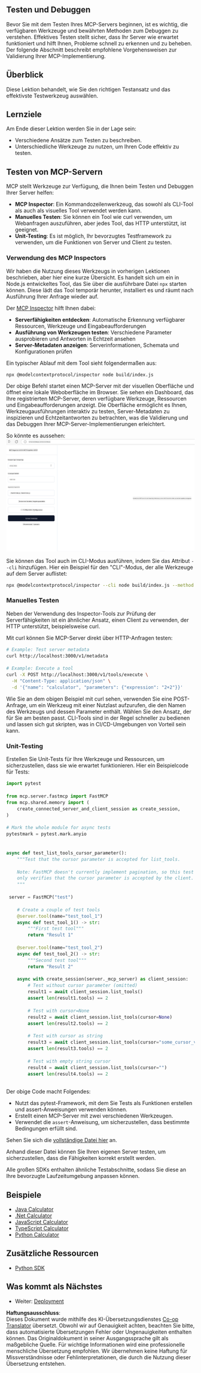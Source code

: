 <!--
CO_OP_TRANSLATOR_METADATA:
{
  "original_hash": "717f34718a773f6cf52d8445e40a96bf",
  "translation_date": "2025-05-16T15:22:49+00:00",
  "source_file": "03-GettingStarted/07-testing/README.md",
  "language_code": "de"
}
-->
## Testen und Debuggen

Bevor Sie mit dem Testen Ihres MCP-Servers beginnen, ist es wichtig, die verfügbaren Werkzeuge und bewährten Methoden zum Debuggen zu verstehen. Effektives Testen stellt sicher, dass Ihr Server wie erwartet funktioniert und hilft Ihnen, Probleme schnell zu erkennen und zu beheben. Der folgende Abschnitt beschreibt empfohlene Vorgehensweisen zur Validierung Ihrer MCP-Implementierung.

## Überblick

Diese Lektion behandelt, wie Sie den richtigen Testansatz und das effektivste Testwerkzeug auswählen.

## Lernziele

Am Ende dieser Lektion werden Sie in der Lage sein:

- Verschiedene Ansätze zum Testen zu beschreiben.
- Unterschiedliche Werkzeuge zu nutzen, um Ihren Code effektiv zu testen.

## Testen von MCP-Servern

MCP stellt Werkzeuge zur Verfügung, die Ihnen beim Testen und Debuggen Ihrer Server helfen:

- **MCP Inspector**: Ein Kommandozeilenwerkzeug, das sowohl als CLI-Tool als auch als visuelles Tool verwendet werden kann.
- **Manuelles Testen**: Sie können ein Tool wie curl verwenden, um Webanfragen auszuführen, aber jedes Tool, das HTTP unterstützt, ist geeignet.
- **Unit-Testing**: Es ist möglich, Ihr bevorzugtes Testframework zu verwenden, um die Funktionen von Server und Client zu testen.

### Verwendung des MCP Inspectors

Wir haben die Nutzung dieses Werkzeugs in vorherigen Lektionen beschrieben, aber hier eine kurze Übersicht. Es handelt sich um ein in Node.js entwickeltes Tool, das Sie über die ausführbare Datei `npx` starten können. Diese lädt das Tool temporär herunter, installiert es und räumt nach Ausführung Ihrer Anfrage wieder auf.

Der [MCP Inspector](https://github.com/modelcontextprotocol/inspector) hilft Ihnen dabei:

- **Serverfähigkeiten entdecken**: Automatische Erkennung verfügbarer Ressourcen, Werkzeuge und Eingabeaufforderungen
- **Ausführung von Werkzeugen testen**: Verschiedene Parameter ausprobieren und Antworten in Echtzeit ansehen
- **Server-Metadaten anzeigen**: Serverinformationen, Schemata und Konfigurationen prüfen

Ein typischer Ablauf mit dem Tool sieht folgendermaßen aus:

```bash
npx @modelcontextprotocol/inspector node build/index.js
```

Der obige Befehl startet einen MCP-Server mit der visuellen Oberfläche und öffnet eine lokale Weboberfläche im Browser. Sie sehen ein Dashboard, das Ihre registrierten MCP-Server, deren verfügbare Werkzeuge, Ressourcen und Eingabeaufforderungen anzeigt. Die Oberfläche ermöglicht es Ihnen, Werkzeugausführungen interaktiv zu testen, Server-Metadaten zu inspizieren und Echtzeitantworten zu betrachten, was die Validierung und das Debuggen Ihrer MCP-Server-Implementierungen erleichtert.

So könnte es aussehen: ![Inspector](../../../../translated_images/connect.141db0b2bd05f096fb1dd91273771fd8b2469d6507656c3b0c9df4b3c5473929.de.png)

Sie können das Tool auch im CLI-Modus ausführen, indem Sie das Attribut `--cli` hinzufügen. Hier ein Beispiel für den "CLI"-Modus, der alle Werkzeuge auf dem Server auflistet:

```sh
npx @modelcontextprotocol/inspector --cli node build/index.js --method tools/list
```

### Manuelles Testen

Neben der Verwendung des Inspector-Tools zur Prüfung der Serverfähigkeiten ist ein ähnlicher Ansatz, einen Client zu verwenden, der HTTP unterstützt, beispielsweise curl.

Mit curl können Sie MCP-Server direkt über HTTP-Anfragen testen:

```bash
# Example: Test server metadata
curl http://localhost:3000/v1/metadata

# Example: Execute a tool
curl -X POST http://localhost:3000/v1/tools/execute \
  -H "Content-Type: application/json" \
  -d '{"name": "calculator", "parameters": {"expression": "2+2"}}'
```

Wie Sie an dem obigen Beispiel mit curl sehen, verwenden Sie eine POST-Anfrage, um ein Werkzeug mit einer Nutzlast aufzurufen, die den Namen des Werkzeugs und dessen Parameter enthält. Wählen Sie den Ansatz, der für Sie am besten passt. CLI-Tools sind in der Regel schneller zu bedienen und lassen sich gut skripten, was in CI/CD-Umgebungen von Vorteil sein kann.

### Unit-Testing

Erstellen Sie Unit-Tests für Ihre Werkzeuge und Ressourcen, um sicherzustellen, dass sie wie erwartet funktionieren. Hier ein Beispielcode für Tests:

```python
import pytest

from mcp.server.fastmcp import FastMCP
from mcp.shared.memory import (
    create_connected_server_and_client_session as create_session,
)

# Mark the whole module for async tests
pytestmark = pytest.mark.anyio


async def test_list_tools_cursor_parameter():
    """Test that the cursor parameter is accepted for list_tools.

    Note: FastMCP doesn't currently implement pagination, so this test
    only verifies that the cursor parameter is accepted by the client.
    """

 server = FastMCP("test")

    # Create a couple of test tools
    @server.tool(name="test_tool_1")
    async def test_tool_1() -> str:
        """First test tool"""
        return "Result 1"

    @server.tool(name="test_tool_2")
    async def test_tool_2() -> str:
        """Second test tool"""
        return "Result 2"

    async with create_session(server._mcp_server) as client_session:
        # Test without cursor parameter (omitted)
        result1 = await client_session.list_tools()
        assert len(result1.tools) == 2

        # Test with cursor=None
        result2 = await client_session.list_tools(cursor=None)
        assert len(result2.tools) == 2

        # Test with cursor as string
        result3 = await client_session.list_tools(cursor="some_cursor_value")
        assert len(result3.tools) == 2

        # Test with empty string cursor
        result4 = await client_session.list_tools(cursor="")
        assert len(result4.tools) == 2
    
```

Der obige Code macht Folgendes:

- Nutzt das pytest-Framework, mit dem Sie Tests als Funktionen erstellen und assert-Anweisungen verwenden können.
- Erstellt einen MCP-Server mit zwei verschiedenen Werkzeugen.
- Verwendet die `assert`-Anweisung, um sicherzustellen, dass bestimmte Bedingungen erfüllt sind.

Sehen Sie sich die [vollständige Datei hier](https://github.com/modelcontextprotocol/python-sdk/blob/main/tests/client/test_list_methods_cursor.py) an.

Anhand dieser Datei können Sie Ihren eigenen Server testen, um sicherzustellen, dass die Fähigkeiten korrekt erstellt werden.

Alle großen SDKs enthalten ähnliche Testabschnitte, sodass Sie diese an Ihre bevorzugte Laufzeitumgebung anpassen können.

## Beispiele

- [Java Calculator](../samples/java/calculator/README.md)
- [.Net Calculator](../../../../03-GettingStarted/samples/csharp)
- [JavaScript Calculator](../samples/javascript/README.md)
- [TypeScript Calculator](../samples/typescript/README.md)
- [Python Calculator](../../../../03-GettingStarted/samples/python)

## Zusätzliche Ressourcen

- [Python SDK](https://github.com/modelcontextprotocol/python-sdk)

## Was kommt als Nächstes

- Weiter: [Deployment](/03-GettingStarted/08-deployment/README.md)

**Haftungsausschluss**:  
Dieses Dokument wurde mithilfe des KI-Übersetzungsdienstes [Co-op Translator](https://github.com/Azure/co-op-translator) übersetzt. Obwohl wir auf Genauigkeit achten, beachten Sie bitte, dass automatisierte Übersetzungen Fehler oder Ungenauigkeiten enthalten können. Das Originaldokument in seiner Ausgangssprache gilt als maßgebliche Quelle. Für wichtige Informationen wird eine professionelle menschliche Übersetzung empfohlen. Wir übernehmen keine Haftung für Missverständnisse oder Fehlinterpretationen, die durch die Nutzung dieser Übersetzung entstehen.